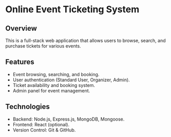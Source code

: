 # Online Event Ticketing System

## Overview
This is a full-stack web application that allows users to browse, search, and purchase tickets for various events.

## Features
- Event browsing, searching, and booking.
- User authentication (Standard User, Organizer, Admin).
- Ticket availability and booking system.
- Admin panel for event management.

## Technologies
- Backend: Node.js, Express.js, MongoDB, Mongoose.
- Frontend: React (optional).
- Version Control: Git & GitHub.
